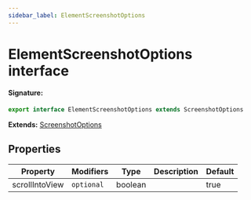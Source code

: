 ```yaml
---
sidebar_label: ElementScreenshotOptions
---
```


# ElementScreenshotOptions interface

#### Signature:

```typescript
export interface ElementScreenshotOptions extends ScreenshotOptions
```

**Extends:** [ScreenshotOptions](./puppeteer.screenshotoptions.md)

## Properties

| Property       | Modifiers             | Type    | Description | Default |
| -------------- | --------------------- | ------- | ----------- | ------- |
| scrollIntoView | <code>optional</code> | boolean |             | true    |
